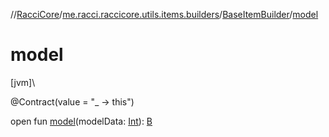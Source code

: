 //[RacciCore](../../../index.md)/[me.racci.raccicore.utils.items.builders](../index.md)/[BaseItemBuilder](index.md)/[model](model.md)

# model

[jvm]\

@Contract(value = "_ -&gt; this")

open fun [model](model.md)(modelData: [Int](https://kotlinlang.org/api/latest/jvm/stdlib/kotlin/-int/index.html)): [B](index.md)
